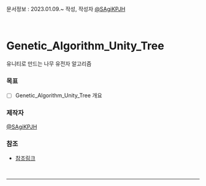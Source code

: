 문서정보 : 2023.01.09.~ 작성, 작성자 [@SAgiKPJH](https://github.com/SAgiKPJH)

<br>

# Genetic_Algorithm_Unity_Tree
유니티로 만드는 나무 유전자 알고리즘

### 목표

- [ ] Genetic_Algorithm_Unity_Tree 개요

### 제작자
[@SAgiKPJH](https://github.com/SAgiKPJH)

### 참조

- [참조링크](참조링크)

<br>

---